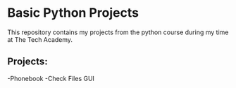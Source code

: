 # Basic Python Projects
This repository contains my projects from the python course during my time at The Tech Academy.

## Projects:
-Phonebook
-Check Files GUI


